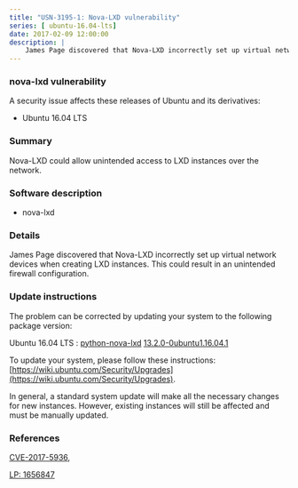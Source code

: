 ```yaml
---
title: "USN-3195-1: Nova-LXD vulnerability"
series: [ ubuntu-16.04-lts]
date: 2017-02-09 12:00:00
description: |
    James Page discovered that Nova-LXD incorrectly set up virtual network devices when creating LXD instances. This could result in an unintended firewall configuration. 
--- 
```

 
### nova-lxd vulnerability

A security issue affects these releases of Ubuntu and its derivatives:

* Ubuntu 16.04 LTS

### Summary

Nova-LXD could allow unintended access to LXD instances over the network. 

### Software description

* nova-lxd 

### Details

James Page discovered that Nova-LXD incorrectly set up virtual network devices when creating LXD instances. This could result in an unintended firewall configuration. 

### Update instructions

The problem can be corrected by updating your system to the following package version:

Ubuntu 16.04 LTS
 : [python-nova-lxd](https://launchpad.net/ubuntu/+source/nova-lxd) <span> [13.2.0-0ubuntu1.16.04.1](https://launchpad.net/ubuntu/+source/nova-lxd/13.2.0-0ubuntu1.16.04.1) </span> 

To update your system, please follow these instructions: [https://wiki.ubuntu.com/Security/Upgrades](https://wiki.ubuntu.com/Security/Upgrades).

In general, a standard system update will make all the necessary changes for new instances. However, existing instances will still be affected and must be manually updated. 

### References

 [CVE-2017-5936](http://people.ubuntu.com/~ubuntu-security/cve/CVE-2017-5936), 

 [LP: 1656847](https://launchpad.net/bugs/1656847)
 
